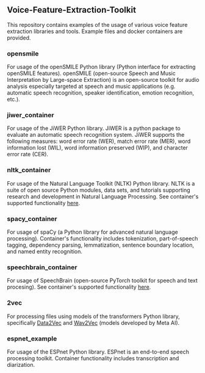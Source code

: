## Voice-Feature-Extraction-Toolkit
This repository contains examples of the usage of various voice feature extraction libraries and tools. Example files and docker containers are provided.
### opensmile
For usage of the openSMILE Python library (Python interface for extracting openSMILE features). openSMILE (open-source Speech and Music Interpretation by Large-space Extraction) is an open-source toolkit for audio analysis especially targeted at speech and music applications (e.g. automatic speech recognition, speaker identification, emotion recognition, etc.).
### jiwer_container
For usage of the JiWER Python library. JiWER is a python package to evaluate an automatic speech recognition system. JiWER supports the following measures: word error rate (WER), match error rate (MER), word information lost (WIL), word information preserved (WIP), and character error rate (CER).
### nltk_container
For usage of the Natural Language Toolkit (NLTK) Python library. NLTK is a suite of open source Python modules, data sets, and tutorials supporting research and development in Natural Language Processing. See container's supported functionality [here](https://github.com/FHS-BAP/Voice-Feature-Extraction-Toolkit/blob/main/nltk_container/README.md#functions).
### spacy_container
For usage of spaCy (a Python library for advanced natural language processing). Container's functionality includes tokenization, part-of-speech tagging, dependency parsing, lemmatization, sentence boundary location, and named entity recognition.
### speechbrain_container
For usage of SpeechBrain (open-source PyTorch toolkit for speech and text procesing). See container's supported functionality [here](https://github.com/FHS-BAP/Voice-Feature-Extraction-Toolkit/blob/main/speechbrain_container/README.md#supported-tasks).
### 2vec
For processing files using models of the transformers Python library, specifically [Data2Vec](https://huggingface.co/docs/transformers/en/model_doc/data2vec) and [Wav2Vec](https://huggingface.co/docs/transformers/en/model_doc/wav2vec2) (models developed by Meta AI).
### espnet_example
For usage of the ESPnet Python library. ESPnet is an end-to-end speech processing toolkit. Container functionality includes transcription and diarization.